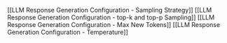 [[LLM Response Generation Configuration - Sampling Strategy]]
[[LLM Response Generation Configuration  - top-k and top-p Sampling]]
[[LLM Response Generation Configuration - Max New Tokens]]
[[LLM Response Generation Configuration - Temperature]]
